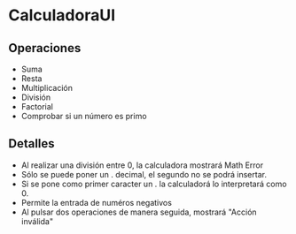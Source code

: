 # CalculadoraUI
## Operaciones
- Suma 
- Resta
- Multiplicación
- División
- Factorial
- Comprobar si un número es primo

## Detalles
- Al realizar una división entre 0, la calculadora mostrará Math Error
- Sólo se puede poner un . decimal, el segundo no se podrá insertar.
- Si se pone como primer caracter un . la calculadorá lo interpretará como 0.
- Permite la entrada de numéros negativos
- Al pulsar dos operaciones de manera seguida, mostrará "Acción inválida"
